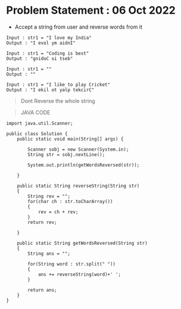 # Problem Statement : 06 Oct 2022


- Accept a string from user and reverse words from it<br>

```
Input : str1 = "I love my India"
Output : "I evol ym aidnI"

Input : str1 = "Coding is best"
Output : "gnidoC si tseb"

Input : str1 = ""
Output : ""

Input : str1 = "I like to play Cricket"
Output : "I ekil ot yalp tekcirC"
```


> Dont Reverse the whole string



> JAVA CODE

```
import java.util.Scanner;

public class Solution {
    public static void main(String[] args) {
        
        Scanner sobj = new Scanner(System.in);
        String str = sobj.nextLine();

        System.out.println(getWordsReversed(str));
        
    }

    public static String reverseString(String str)
    {
        String rev = "";
        for(char ch : str.toCharArray())
        {
            rev = ch + rev;
        }
        return rev;

    }

    public static String getWordsReversed(String str)
    {
        String ans = "";

        for(String word : str.split(" "))
        {
            ans += reverseString(word)+' ';
        }

        return ans;
    }
}
```



